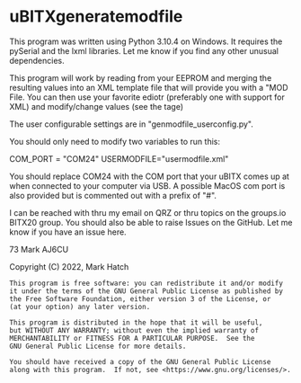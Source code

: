 # uBITXgeneratemodfile

This program was written using Python 3.10.4 on Windows. It requires the pySerial and the lxml libraries. Let me know if you find any other unusual dependencies.

This program will work by reading from your EEPROM and merging the resulting values into an XML template file that will provide you with a "MOD File. You can then use your favorite ediotr (preferably one with support for XML) and modify/change values (see the <value></value> tage) 

The user configurable settings are in "genmodfile_userconfig.py". 

You should only need to modify two variables to run this:

COM_PORT = "COM24"
USERMODFILE="usermodfile.xml"

You should replace COM24 with the COM port that your uBITX comes up at when connected to your computer via USB.
A possible MacOS com port is also provided but is commented out with a prefix of "#". 

I can be reached with thru my email on QRZ or thru topics on the groups.io BITX20 group. You should also be able to raise Issues on the GitHub. Let me know if you have an issue here.

73
Mark
AJ6CU  

Copyright (C) 2022,  Mark Hatch

    This program is free software: you can redistribute it and/or modify
    it under the terms of the GNU General Public License as published by
    the Free Software Foundation, either version 3 of the License, or
    (at your option) any later version.

    This program is distributed in the hope that it will be useful,
    but WITHOUT ANY WARRANTY; without even the implied warranty of
    MERCHANTABILITY or FITNESS FOR A PARTICULAR PURPOSE.  See the
    GNU General Public License for more details.

    You should have received a copy of the GNU General Public License
    along with this program.  If not, see <https://www.gnu.org/licenses/>.
